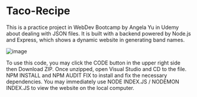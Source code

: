 # Taco-Recipe
This is a practice project in WebDev Bootcamp by Angela Yu in Udemy about dealing with JSON files. It is built with a backend powered by Node.js and Express, which shows a dynamic website in generating band names.

![image](https://github.com/user-attachments/assets/cd8a81ef-3c7c-44ef-b6c1-a983bb66f4f2)

To use this code, you may click the CODE button in the upper right side then Download ZIP. Once unzipped, open Visual Studio and CD to the file. NPM INSTALL and NPM AUDIT FIX to install and fix the necessary dependencies. You may immediately use NODE INDEX.JS / NODEMON INDEX.JS to view the website on the local computer.
